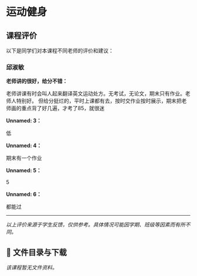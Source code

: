 # 运动健身

## 课程评价

以下是同学们对本课程不同老师的评价和建议：

### 邱淑敏

**老师讲的很好，给分不错：**

老师讲课有时会叫人起来翻译英文运动处方。无考试，无论文，期末只有作业。老师人特别好。     但给分挺烂的，平时上课都有去，按时交作业按时展示，期末把老师画的重点背了好几遍，才考了85，就很迷

**Unnamed: 3：**

低

**Unnamed: 4：**

期末有一个作业

**Unnamed: 5：**

5

**Unnamed: 6：**

都能过

---

*以上评价来源于学生反馈，仅供参考。具体情况可能因学期、班级等因素而有所不同。*
## 📄 文件目录与下载

_该课程暂无文件资料。_
